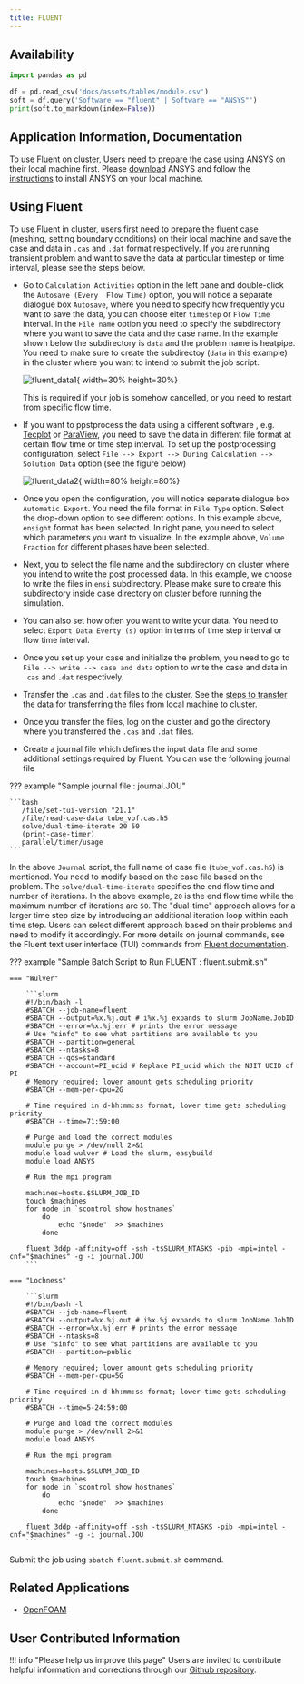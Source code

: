 ```yaml
---
title: FLUENT
---
```



## Availability

```python exec="on"
import pandas as pd

df = pd.read_csv('docs/assets/tables/module.csv')
soft = df.query('Software == "fluent" | Software == "ANSYS"')
print(soft.to_markdown(index=False))
```
## Application Information, Documentation
To use Fluent on cluster, Users need to prepare the case using ANSYS on their local machine first. Please [download](https://njit.instructure.com/courses/8519/assignments/128626) ANSYS and follow the [instructions](https://ist.njit.edu/ansys-installation-instructions) to install ANSYS on your local machine.

## Using Fluent
To use Fluent in cluster, users first need to prepare the fluent case (meshing, setting boundary conditions) on their local machine  and save the case and data in `.cas` and `.dat` format respectively. 
If you are running transient problem and want to save the data at particular timestep or time interval, please see the steps below.

* Go to `Calculation Activities` option in the left pane and double-click the `Autosave (Every  Flow Time)` option, you will notice a separate dialogue box `Autosave`, where you need to specify how frequently you want to save the data, you can choose eiter `timestep` or `Flow Time` interval. In the `File name` option you need to specify the subdirectory where you want to save the data and the case name. In the example shown below the subdirectory is `data` and the problem name is heatpipe. You need to make sure to create the subdirectoy (`data` in this example) in the cluster where you want to intend to submit the job script.

   ![fluent_data1](../../assets/images/fluent_1.png){ width=30% height=30%}

   This is required if your job is somehow cancelled, or you need to restart from specific flow time.

* If you want  to ppstprocess the data using a different software , e.g. [Tecplot](tecplot.md) or [ParaView](paraview.md), you need to save the data in different file format at certain flow time or time step interval.  To set up the postprocessing configuration, select `File --> Export --> During Calculation --> Solution Data` option (see the figure below)
   
   ![fluent_data2](../../assets/images/fluent_2.png){ width=80% height=80%}

* Once you open the configuration, you will notice separate dialogue box `Automatic Export`. You need the file format in `File Type` option. Select the drop-down option to see different options. In this example above, `ensight` format has been selected. In right pane, you need to select which parameters you want to visualize. In the example above, `Volume Fraction` for different phases have been selected. 
* Next, you to select the file name and the subdirectory on cluster where you intend to write the post processed data. In this example, we choose to write the files in `ensi` subdirectory. Please make sure to create this subdirectory inside case directory on cluster before running the simulation. 
* You can also set how often you want to write your data. You need to select `Export Data Everty (s)` option in terms of time step interval or flow time interval.  
* Once you set up your case and initialize the problem, you need to go to `File --> write --> case and data` option to write the case and data in `.cas` and `.dat` respectively. 
* Transfer the `.cas` and `.dat` files to the cluster. See the [steps to transfer the data](cluster_access.md#transfer-the-data-from-the-local-machine-to-clusters-or-vice-versa) for transferring the files from local machine to cluster.
* Once you transfer the files, log on the cluster and go the directory where you transferred the `.cas` and `.dat` files. 
* Create a journal file which defines the input data file and some additional settings required by Fluent.  You can use the following journal file

??? example "Sample journal file : journal.JOU"
    
    ```bash
       /file/set-tui-version "21.1"
       /file/read-case-data tube_vof.cas.h5
       solve/dual-time-iterate 20 50
       (print-case-timer)
       parallel/timer/usage
    ```
In the above `Journal` script, the full name of case file (`tube_vof.cas.h5`) is mentioned. You need to modify based on the case file based on the problem.  The `solve/dual-time-iterate` specifies the end flow time and number of iterations. In the above example, `20` is the end flow time while the maximum number of iterations are `50`. The "dual-time" approach allows for a larger time step size by introducing an additional iteration loop within each time step. Users can select different approach based on their problems and need to modify it accordingly. 
For more details on journal commands, see the Fluent text user interface (TUI) commands from [Fluent documentation](../../assets/Ansys_Fluent_Text_Command_List.pdf).

??? example "Sample Batch Script to Run FLUENT : fluent.submit.sh"
    
    === "Wulver"

        ```slurm
        #!/bin/bash -l
        #SBATCH --job-name=fluent
        #SBATCH --output=%x.%j.out # i%x.%j expands to slurm JobName.JobID
        #SBATCH --error=%x.%j.err # prints the error message
        # Use "sinfo" to see what partitions are available to you
        #SBATCH --partition=general
        #SBATCH --ntasks=8
        #SBATCH --qos=standard
        #SBATCH --account=PI_ucid # Replace PI_ucid which the NJIT UCID of PI
        # Memory required; lower amount gets scheduling priority
        #SBATCH --mem-per-cpu=2G
        
        # Time required in d-hh:mm:ss format; lower time gets scheduling priority
        #SBATCH --time=71:59:00
        
        # Purge and load the correct modules
        module purge > /dev/null 2>&1
        module load wulver # Load the slurm, easybuild 
        module load ANSYS
        
        # Run the mpi program
        
        machines=hosts.$SLURM_JOB_ID
        touch $machines
        for node in `scontrol show hostnames`
            do
                echo "$node"  >> $machines
            done
        
        fluent 3ddp -affinity=off -ssh -t$SLURM_NTASKS -pib -mpi=intel -cnf="$machines" -g -i journal.JOU
        ```

    === "Lochness"

        ```slurm
        #!/bin/bash -l
        #SBATCH --job-name=fluent
        #SBATCH --output=%x.%j.out # i%x.%j expands to slurm JobName.JobID
        #SBATCH --error=%x.%j.err # prints the error message
        #SBATCH --ntasks=8
        # Use "sinfo" to see what partitions are available to you
        #SBATCH --partition=public
        
        # Memory required; lower amount gets scheduling priority
        #SBATCH --mem-per-cpu=5G
        
        # Time required in d-hh:mm:ss format; lower time gets scheduling priority
        #SBATCH --time=5-24:59:00
        
        # Purge and load the correct modules
        module purge > /dev/null 2>&1
        module load ANSYS
        
        # Run the mpi program
        
        machines=hosts.$SLURM_JOB_ID
        touch $machines
        for node in `scontrol show hostnames`
            do
                echo "$node"  >> $machines
            done
        
        fluent 3ddp -affinity=off -ssh -t$SLURM_NTASKS -pib -mpi=intel -cnf="$machines" -g -i journal.JOU
        ```
Submit the job using `sbatch fluent.submit.sh` command.


## Related Applications

* [OpenFOAM](openfoam.md)

## User Contributed Information

!!! info "Please help us improve this page"
        Users are invited to contribute helpful information and corrections through our
        [Github repository](https://github.com/arcs-njit-edu/Docs/blob/main/CONTRIBUTING.md).


